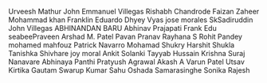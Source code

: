 Urveesh Mathur
John Emmanuel Villegas
Rishabh Chandrode
Faizan Zaheer
Mohammad khan
Franklin Eduardo
Dhyey Vyas
jose morales
SkSadiruddin
John  Villegas
ABHINANDAN BARU
Abhinav Prajapati
Frank Edu
seabeePraveen
Arshad M. Patel
Pavan
Pranav
Rayhana S
Rohit Pandey
mohamed mahfouz
Patrick Navarro
Mohamad Shukry
Harshit Shukla
Tanishka Shivhare
joy moral
Ankit Solanki
Tayyab Hussain
Krishna
Suraj Nanavare
Abhinaya Panthi
Pratyush Agrawal
Akash A
Varun Patel 
Utsav
Kirtika Gautam
Swarup Kumar Sahu
Oshada Samarasinghe
Sonika Rajesh
